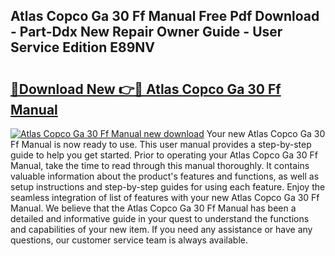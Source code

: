 ## Atlas Copco Ga 30 Ff Manual Free Pdf Download - Part-Ddx New Repair Owner Guide - User Service Edition E89NV

# <h2><a href="http://bc37651.oget.top/?id=Atlas+Copco+Ga+30+Ff+Manual">🔗Download New 👉🔴 Atlas Copco Ga 30 Ff Manual</a></h2>

[![Atlas Copco Ga 30 Ff Manual new download](https://i.imgur.com/5g1atiW.png)](http://bc37651.oget.top/?id=Atlas+Copco+Ga+30+Ff+Manual)
Your new Atlas Copco Ga 30 Ff Manual is now ready to use. This user manual provides a step-by-step guide to help you get started. Prior to operating your Atlas Copco Ga 30 Ff Manual, take the time to read through this manual thoroughly. It contains valuable information about the product's features and functions, as well as setup instructions and step-by-step guides for using each feature. Enjoy the seamless integration of list of features with your new Atlas Copco Ga 30 Ff Manual. We believe that the Atlas Copco Ga 30 Ff Manual has been a detailed and informative guide in your quest to understand the functions and capabilities of your new item. If you need any assistance or have any questions, our customer service team is always available.
